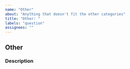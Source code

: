 ```yaml
---
name: "Other"
about: "Anything that doesn't fit the other categories"
title: "Other: "
labels: "question"
assignees: ""
---
```


## Other

### Description

<!-- If the issue doesn't fit any of the categories describe it here -->
